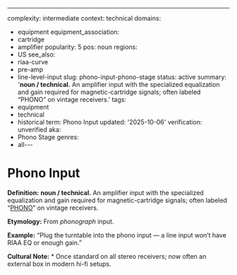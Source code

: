 ---
complexity: intermediate
context: technical
domains:
- equipment
equipment_association:
- cartridge
- amplifier
popularity: 5
pos: noun
regions:
- US
see_also:
- riaa-curve
- pre-amp
- line-level-input
slug: phono-input-phono-stage
status: active
summary: '**noun / technical.** An amplifier input with the specialized equalization
  and gain required for magnetic-cartridge signals; often labeled “PHONO” on vintage
  receivers.'
tags:
- equipment
- technical
- historical
term: Phono Input
updated: '2025-10-06'
verification: unverified
aka:
- Phono Stage
genres:
- all---

# Phono Input

**Definition:** **noun / technical.** An amplifier input with the specialized equalization and gain required for magnetic-cartridge signals; often labeled “[PHONO](../p/phono-stage-hum/)” on vintage receivers.

**Etymology:** From *phonograph* input.

**Example:** “Plug the turntable into the phono input — a line input won’t have RIAA EQ or enough gain.”

**Cultural Note:** * Once standard on all stereo receivers; now often an external box in modern hi-fi setups.

